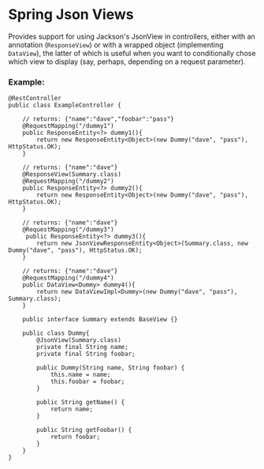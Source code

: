# Spring Json Views

Provides support for using Jackson's JsonView in controllers, either with an annotation (`ResponseView`) 
or with a wrapped object (implementing `DataView`), the latter of which is useful when you want
to conditionally chose which view to display (say, perhaps, depending on a request parameter). 

### Example: 

```
@RestController
public class ExampleController {

    // returns: {"name":"dave","foobar":"pass"}
    @RequestMapping("/dummy1")
    public ResponseEntity<?> dummy1(){
        return new ResponseEntity<Object>(new Dummy("dave", "pass"), HttpStatus.OK);
    }

    // returns: {"name":"dave"}
    @ResponseView(Summary.class)
    @RequestMapping("/dummy2")
    public ResponseEntity<?> dummy2(){
        return new ResponseEntity<Object>(new Dummy("dave", "pass"), HttpStatus.OK);
    }

    // returns: {"name":"dave"}
    @RequestMapping("/dummy3")
     public ResponseEntity<?> dummy3(){
        return new JsonViewResponseEntity<Object>(Summary.class, new Dummy("dave", "pass"), HttpStatus.OK);
    }

    // returns: {"name":"dave"}
    @RequestMapping("/dummy4")
    public DataView<Dummy> dummy4(){
        return new DataViewImpl<Dummy>(new Dummy("dave", "pass"), Summary.class);
    }

    public interface Summary extends BaseView {}

    public class Dummy{
        @JsonView(Summary.class)
        private final String name;
        private final String foobar;

        public Dummy(String name, String foobar) {
            this.name = name;
            this.foobar = foobar;
        }

        public String getName() {
            return name;
        }

        public String getFoobar() {
            return foobar;
        }
    }
}
```
